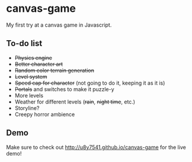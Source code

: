 # canvas-game
My first try at a canvas game in Javascript.
## To-do list
- ~~Physics engine~~
- ~~Better character art~~
- ~~Random color terrain generation~~
- ~~Level system~~
- ~~Speed cap for character~~ (not going to do it, keeping it as it is)
- ~~Portals~~ and switches to make it puzzle-y
- More levels
- Weather for different levels (~~rain~~, ~~night time~~, etc.)
- Storyline?
- Creepy horror ambience

## Demo
Make sure to check out http://u8y7541.github.io/canvas-game for the live demo!